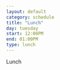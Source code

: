 ```yaml
---
layout: default
category: schedule
title: "Lunch"
day: tuesday
start: 12:00PM
end: 01:00PM
type: lunch
---
```


Lunch
